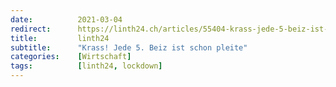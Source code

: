```yaml
---
date:          2021-03-04
redirect:      https://linth24.ch/articles/55404-krass-jede-5-beiz-ist-schon-pleite
title:         linth24
subtitle:      "Krass! Jede 5. Beiz ist schon pleite"
categories:    [Wirtschaft]
tags:          [linth24, lockdown]
---
```

